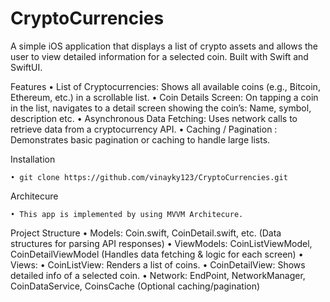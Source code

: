 # CryptoCurrencies

A simple iOS application that displays a list of crypto assets and allows the user to view detailed information for a selected coin. Built with Swift and SwiftUI.

Features
    •    List of Cryptocurrencies: Shows all available coins (e.g., Bitcoin, Ethereum, etc.) in a scrollable list.
    •    Coin Details Screen: On tapping a coin in the list, navigates to a detail screen showing the coin’s: Name, symbol, description etc.
    •    Asynchronous Data Fetching: Uses network calls to retrieve data from a cryptocurrency API.
    •    Caching / Pagination : Demonstrates basic pagination or caching to handle large lists.


Installation

    • git clone https://github.com/vinayky123/CryptoCurrencies.git
    
Architecure
    
    • This app is implemented by using MVVM Architecure.

Project Structure
    •    Models: Coin.swift, CoinDetail.swift, etc. (Data structures for parsing API responses)
    •    ViewModels: CoinListViewModel, CoinDetailViewModel (Handles data fetching & logic for each screen)
    •    Views:
    •    CoinListView: Renders a list of coins.
    •    CoinDetailView: Shows detailed info of a selected coin.
    •    Network: EndPoint, NetworkManager, CoinDataService, CoinsCache (Optional caching/pagination)
